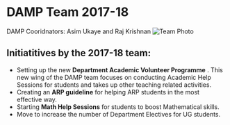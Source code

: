 # DAMP Team 2017-18
DAMP Cooridnators: Asim Ukaye and Raj Krishnan
![Team Photo](https://drive.google.com/uc?export=view&id=0B0utpdeQnMnWaVdZMzI0dnZ1UlU)

## Initiatitives by the 2017-18 team:
* Setting up the new __Department Academic Volunteer Programme__ . This new wing of the DAMP team focuses on conducting Academic Help Sessions for students and takes up other teaching related activities.
* Creating an **ARP guideline** for helping ARP students in the most effective way.
* Starting **Math Help Sessions** for students to boost Mathematical skills.
* Move to increase the number of Department Electives for UG students.
